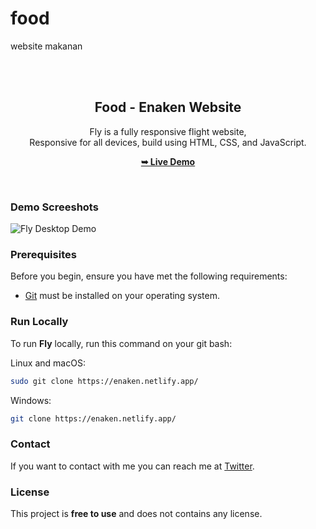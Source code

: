 # food
website makanan
<div align="center">
 

  <br />
  <br />

  <h2 align="center">Food - Enaken Website</h2>

  Fly is a fully responsive flight website, <br />Responsive for all devices, build using HTML, CSS, and JavaScript.

  <a href="https://enaken.netlify.app//"><strong>➥ Live Demo</strong></a>

</div>

<br />

### Demo Screeshots

![Fly Desktop Demo](./readme-images/desktop.png "Desktop Demo")

### Prerequisites

Before you begin, ensure you have met the following requirements:

* [Git](https://git-scm.com/downloads "Download Git") must be installed on your operating system.

### Run Locally

To run **Fly** locally, run this command on your git bash:

Linux and macOS:

```bash
sudo git clone https://enaken.netlify.app/
```

Windows:

```bash
git clone https://enaken.netlify.app/
```

### Contact

If you want to contact with me you can reach me at [Twitter](https://www.twitter.com/sandi).

### License

This project is **free to use** and does not contains any license.

